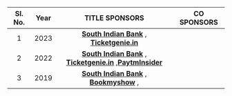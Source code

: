 
| Sl. No.| Year|TITLE SPONSORS|CO SPONSORS
| :-------------: |:-------------:| :-----:| :-----:| 
1 | 2023 |   **[South Indian Bank](https://feebook.southindianbank.com/FeeBookUser/kntbr)** , **[Ticketgenie.in](https://in.ticketgenie.in/Events/69th-Nehru-Trophy-Boat-Race-2023)**   | 
2 |    2022   | **[South Indian Bank](https://feebook.southindianbank.com/FeeBookUser/kntbr)** , **[Ticketgenie.in](https://in.ticketgenie.in/Events/68th-Nehru-Trophy-Boat-Race-2022)** ,**[PaytmInsider](https://insider.in/68th-nehru-trophy-boat-race-2022-september-04-2022/event)**  | 
3 |    2019   | **[South Indian Bank](https://feebook.southindianbank.com/FeeBookUser/kntbr)** , **[Bookmyshow](https://in.bookmyshow.com/events/67th-nehru-trophy-boat-race-2019/ET00105384)** , | 

